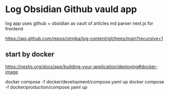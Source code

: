 # Log Obsidian Github vauld app

log app uses github + obsidian as vault of articles
md parser
next.js for frontend

https://api.github.com/repos/otmjka/log-content/git/trees/main?recursive=1

## start by docker

https://nextjs.org/docs/app/building-your-application/deploying#docker-image

docker compose -f docker/development/compose.yaml up
docker compose -f docker/production/compose.yaml up
